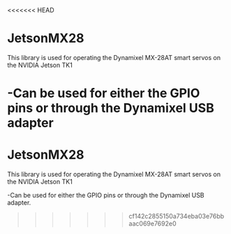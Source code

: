 <<<<<<< HEAD

# JetsonMX28
This library is used for operating the Dynamixel MX-28AT smart servos on the NVIDIA Jetson TK1

-Can be used for either the GPIO pins or through the Dynamixel USB  adapter
=======
# JetsonMX28
This library is used for operating the Dynamixel MX-28AT smart servos on the NVIDIA Jetson TK1

-Can be used for either the GPIO pins or through the Dynamixel USB  adapter.

>>>>>>> cf142c2855150a734eba03e76bbaac069e7692e0
